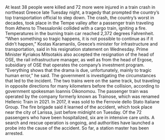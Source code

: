 At least 38 people were killed and 72 more were injured in a train crash in northeast Greece late Tuesday night, a tragedy that prompted the country’s top transportation official to step down.
The crash, the country’s worst in decades, took place in the Tempe valley after a passenger train traveling from Athens to Thessaloniki collided with a cargo train, igniting a fire. Temperatures in the burning train car reached 2,372 degrees Fahrenheit.
“When something so tragic happens, it is not possible to continue as if it didn’t happen,” Kostas Karamanlis, Greece’s minister for infrastructure and transportation, said in his resignation statement on Wednesday.
Prime Minister Kyriakos Mitsotakis also accepted the resignation of the head of OSE, the rail infrastructure manager, as well as from the head of Ergose, subsidiary of OSE that operates the company’s investment program.
“Everything shows that the drama is due, unfortunately, mainly to tragic human error,” he said.
The government is investigating the circumstances that led to the incident. The two trains were on the same track, but traveling in opposite directions for many kilometers before the collision, according to government spokesman Ioannis Oikonomou.
The passenger train was operated by the company formerly known as Trainose, which was renamed Hellenic Train in 2021. In 2017, it was sold to the Ferrovie dello Stato Italiane Group.
The fire brigade said it learned of the accident, which took place near the city of Larissa, just before midnight on Tuesday. Of the 72 passengers who have been hospitalized, six are in intensive care units.
A search and rescue operation is ongoing, and authorities have launched a probe into the cause of the accident. So far, a station master has been arrested.